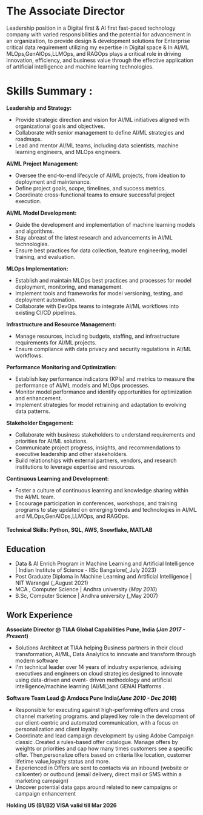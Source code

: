 # The Associate Director 

Leadership position in a Digital first & AI first fast-paced technology company with varied responsibilities and the potential for advancement in an organization, to provide design & development solutions for Enterprise critical data requirement utilizing my expertise in Digital space & In AI/ML MLOps,GenAIOps,LLMOps, and RAGOps plays a critical role in driving innovation, efficiency, and business value through the effective application of artificial intelligence and machine learning technologies.

# Skills Summary :
**Leadership and Strategy:**
  - Provide strategic direction and vision for AI/ML initiatives aligned with organizational goals and objectives.
  - Collaborate with senior management to define AI/ML strategies and roadmaps.
  - Lead and mentor AI/ML teams, including data scientists, machine learning engineers, and MLOps engineers.
    
**AI/ML Project Management:**
  - Oversee the end-to-end lifecycle of AI/ML projects, from ideation to deployment and maintenance.
  - Define project goals, scope, timelines, and success metrics.
  - Coordinate cross-functional teams to ensure successful project execution.
    
**AI/ML Model Development:**
  - Guide the development and implementation of machine learning models and algorithms.
  - Stay abreast of the latest research and advancements in AI/ML technologies.
  - Ensure best practices for data collection, feature engineering, model training, and evaluation.
    
**MLOps Implementation:**
  - Establish and maintain MLOps best practices and processes for model deployment, monitoring, and management.
  - Implement tools and frameworks for model versioning, testing, and deployment automation.
  - Collaborate with DevOps teams to integrate AI/ML workflows into existing CI/CD pipelines.
    
**Infrastructure and Resource Management:**
  - Manage resources, including budgets, staffing, and infrastructure requirements for AI/ML projects.
  - Ensure compliance with data privacy and security regulations in AI/ML workflows.
    
 **Performance Monitoring and Optimization:**
 - Establish key performance indicators (KPIs) and metrics to measure the performance of AI/ML models and MLOps processes.
 - Monitor model performance and identify opportunities for optimization and enhancement.
 - Implement strategies for model retraining and adaptation to evolving data patterns.
   
**Stakeholder Engagement:**
  - Collaborate with business stakeholders to understand requirements and priorities for AI/ML solutions.
  - Communicate project progress, insights, and recommendations to executive leadership and other stakeholders.
  - Build relationships with external partners, vendors, and research institutions to leverage expertise and resources.
    
**Continuous Learning and Development:**
  - Foster a culture of continuous learning and knowledge sharing within the AI/ML team.
  - Encourage participation in conferences, workshops, and training programs to stay updated on emerging trends and technologies in AI/ML and MLOps,GenAIOps,LLMOps, and RAGOps.

#### Technical Skills: Python, SQL, AWS, Snowflake, MATLAB

## Education
- Data & AI Enrich Program in Machine Learning and Artificial Intelligence | Indian Institute of Science - IISc	Bangalore(_July 2023)				       		
- Post Graduate Diploma in Machine Learning and Artificial Intelligence | NIT Warangal (_August 2021)
- MCA , Computer Science | Andhra university (_May 2010_)			        		
- B.Sc, Computer Science | Andhra university (_May 2007)

## Work Experience
**Associate Director @ TIAA Global Capabilities Pune, India (_Jan 2017 - Present_)**
- Solutions Architect at TIAA helping Business partners in their cloud transformation, AI/ML, Data Analytics to innovate and transform through modern software
- I'm technical leader over 14 years of industry experience, advising executives and engineers on cloud strategies designed to innovate using data-driven and event- 
  driven methodology and artificial intelligence/machine learning (AI/ML)and GENAI Platforms .

**Software Team Lead @ Amdocs Pune India(_June 2010 - Dec 2016_)**
- Responsible for executing against high-performing offers and cross channel marketing programs. and played key role in the development of our client-centric and 
  automated communication, with a focus on personalization and client loyalty.
- Coordinate and lead campaign development by using Adobe Campaign classic .Created a rules-based offer catalogue. Manage offers by weights or priorities and cap 
  how many times customers see a specific offer. Then,personalize offers based on criteria like location, customer lifetime value,loyalty status and more.
- Experienced in Offers are sent to contacts via an inbound (website or callcenter) or outbound (email delivery, direct mail or SMS within a marketing campaign)
- Uncover potential data gaps around related to new campaigns or campaign enhancement

**Holding US (B1/B2) VISA valid till Mar 2026**

